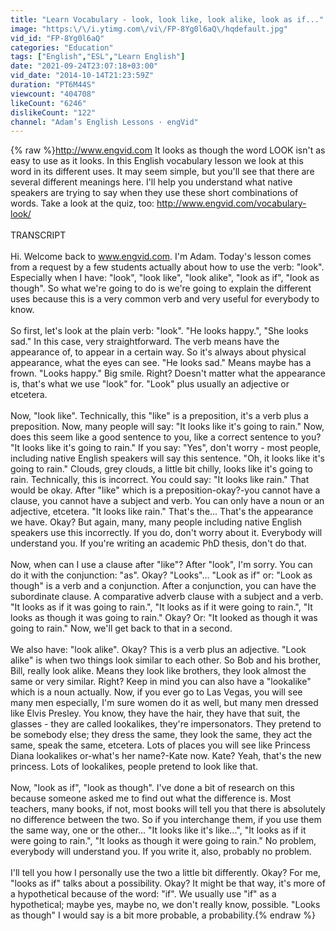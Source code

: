 ```yaml
---
title: "Learn Vocabulary - look, look like, look alike, look as if..."
image: "https:\/\/i.ytimg.com\/vi\/FP-8Yg0l6aQ\/hqdefault.jpg"
vid_id: "FP-8Yg0l6aQ"
categories: "Education"
tags: ["English","ESL","Learn English"]
date: "2021-09-24T23:07:18+03:00"
vid_date: "2014-10-14T21:23:59Z"
duration: "PT6M44S"
viewcount: "404708"
likeCount: "6246"
dislikeCount: "122"
channel: "Adam’s English Lessons · engVid"
---
```

{% raw %}<a rel="nofollow" target="blank" href="http://www.engvid.com">http://www.engvid.com</a> It looks as though the word LOOK isn't as easy to use as it looks. In this English vocabulary lesson we look at this word in its different uses. It may seem simple, but you'll see that there are several different meanings here. I'll help you understand what native speakers are trying to say when they use these short combinations of words. Take a look at the quiz, too: <a rel="nofollow" target="blank" href="http://www.engvid.com/vocabulary-look/">http://www.engvid.com/vocabulary-look/</a><br /><br />TRANSCRIPT<br /><br />Hi. Welcome back to www.engvid.com. I'm Adam. Today's lesson comes from a request by a few students actually about how to use the verb: &quot;look&quot;. Especially when I have: &quot;look&quot;, &quot;look like&quot;, &quot;look alike&quot;, &quot;look as if&quot;, &quot;look as though&quot;. So what we're going to do is we're going to explain the different uses because this is a very common verb and very useful for everybody to know.<br /><br />So first, let's look at the plain verb: &quot;look&quot;. &quot;He looks happy.&quot;, &quot;She looks sad.&quot; In this case, very straightforward. The verb means have the appearance of, to appear in a certain way. So it's always about physical appearance, what the eyes can see. &quot;He looks sad.&quot; Means maybe has a frown. &quot;Looks happy.&quot; Big smile. Right? Doesn't matter what the appearance is, that's what we use &quot;look&quot; for. &quot;Look&quot; plus usually an adjective or etcetera.<br /><br />Now, &quot;look like&quot;. Technically, this &quot;like&quot; is a preposition, it's a verb plus a preposition. Now, many people will say: &quot;It looks like it's going to rain.&quot; Now, does this seem like a good sentence to you, like a correct sentence to you? &quot;It looks like it's going to rain.&quot; If you say: &quot;Yes&quot;, don't worry - most people, including native English speakers will say this sentence. &quot;Oh, it looks like it's going to rain.&quot; Clouds, grey clouds, a little bit chilly, looks like it's going to rain. Technically, this is incorrect. You could say: &quot;It looks like rain.&quot; That would be okay. After &quot;like&quot; which is a preposition-okay?-you cannot have a clause, you cannot have a subject and verb. You can only have a noun or an adjective, etcetera. &quot;It looks like rain.&quot; That's the... That's the appearance we have. Okay? But again, many, many people including native English speakers use this incorrectly. If you do, don't worry about it. Everybody will understand you. If you're writing an academic PhD thesis, don't do that.<br /><br />Now, when can I use a clause after &quot;like&quot;? After &quot;look&quot;, I'm sorry. You can do it with the conjunction: &quot;as&quot;. Okay? &quot;Looks&quot;... &quot;Look as if&quot; or: &quot;Look as though&quot; is a verb and a conjunction. After a conjunction, you can have the subordinate clause. A comparative adverb clause with a subject and a verb. &quot;It looks as if it was going to rain.&quot;, &quot;It looks as if it were going to rain.&quot;, &quot;It looks as though it was going to rain.&quot; Okay? Or: &quot;It looked as though it was going to rain.&quot; Now, we'll get back to that in a second.<br /><br />We also have: &quot;look alike&quot;. Okay? This is a verb plus an adjective. &quot;Look alike&quot; is when two things look similar to each other. So Bob and his brother, Bill, really look alike. Means they look like brothers, they look almost the same or very similar. Right? Keep in mind you can also have a &quot;lookalike&quot; which is a noun actually. Now, if you ever go to Las Vegas, you will see many men especially, I'm sure women do it as well, but many men dressed like Elvis Presley. You know, they have the hair, they have that suit, the glasses - they are called lookalikes, they're impersonators. They pretend to be somebody else; they dress the same, they look the same, they act the same, speak the same, etcetera. Lots of places you will see like Princess Diana lookalikes or-what's her name?-Kate now. Kate? Yeah, that's the new princess. Lots of lookalikes, people pretend to look like that.<br /><br />Now, &quot;look as if&quot;, &quot;look as though&quot;. I've done a bit of research on this because someone asked me to find out what the difference is. Most teachers, many books, if not, most books will tell you that there is absolutely no difference between the two. So if you interchange them, if you use them the same way, one or the other... &quot;It looks like it's like...&quot;, &quot;It looks as if it were going to rain.&quot;, &quot;It looks as though it were going to rain.&quot; No problem, everybody will understand you. If you write it, also, probably no problem.<br /><br />I'll tell you how I personally use the two a little bit differently. Okay? For me, &quot;looks as if&quot; talks about a possibility. Okay? It might be that way, it's more of a hypothetical because of the word: &quot;if&quot;. We usually use &quot;if&quot; as a hypothetical; maybe yes, maybe no, we don't really know, possible. &quot;Looks as though&quot; I would say is a bit more probable, a probability.{% endraw %}
